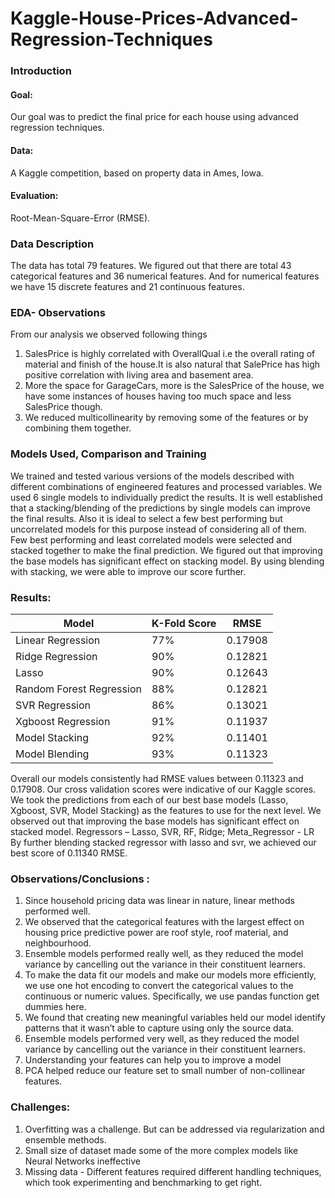 # Kaggle-House-Prices-Advanced-Regression-Techniques

### Introduction
#### Goal:
Our goal was to predict the final price for each house using advanced regression techniques.
#### Data:
A Kaggle competition, based on property data in Ames, Iowa.
#### Evaluation:
Root-Mean-Square-Error (RMSE).

### Data Description
The data has total 79 features. We figured out that there are total 43 categorical features and 36 numerical features. And for numerical features we have 15 discrete features and 21 continuous features.


### EDA- Observations 
From our analysis we observed following things
1. SalesPrice is highly correlated with OverallQual i.e the overall rating of material and finish of the house.It is also natural that SalePrice has high positive correlation with living area and basement area.
2. More the space for GarageCars, more is the SalesPrice of the house, we have some instances of houses having too much space and less SalesPrice though.
3. We reduced multicollinearity by removing some of the features or by combining them together.

### Models Used, Comparison and Training
We trained and tested various versions of the models described with different combinations of engineered features and processed variables. We used 6 single models to individually predict the results. It is well established that a stacking/blending of the predictions by single models can improve the final results. Also it is ideal to select a few best performing but uncorrelated models for this purpose instead of considering all of them. Few best performing and least correlated models were selected and stacked together to make the final prediction. We figured out that improving the base models has significant effect on stacking model. By using blending with stacking, we were able to improve our score further.


### Results:


Model|K-Fold Score|RMSE
-----|------------|----
Linear Regression| 77%| 0.17908
Ridge Regression | 90% | 0.12821 
Lasso|90% |0.12643
Random Forest Regression|88% | 0.12821 
SVR Regression|86%|0.13021
Xgboost Regression| 91%| 0.11937 
Model Stacking| 92% |0.11401 
Model Blending|93%|0.11323


Overall our models consistently had RMSE values between 0.11323 and 0.17908. Our cross validation scores were indicative of our Kaggle scores. We took the predictions from each of our best base models (Lasso, Xgboost, SVR, Model Stacking) as the features to use for the next level. We observed out that improving the base models has significant effect on stacked model. Regressors – Lasso, SVR, RF, Ridge; Meta_Regressor - LR By further blending stacked regressor with lasso and svr, we achieved our best score of 0.11340 RMSE.

### Observations/Conclusions :
1. Since household pricing data was linear in nature, linear methods performed well.
2. We observed that the categorical features with the largest effect on housing price predictive power
are roof style, roof material, and neighbourhood.
3. Ensemble models performed really well, as they reduced the model variance by cancelling out the
variance in their constituent learners.
4. To make the data fit our models and make our models more efficiently, we use one hot encoding to
convert the categorical values to the continuous or numeric values. Specifically, we use pandas
function get dummies here.
5. We found that creating new meaningful variables held our model identify patterns that it wasn’t able
to capture using only the source data.
6. Ensemble models performed very well, as they reduced the model variance by cancelling out the
variance in their constituent learners.
7. Understanding your features can help you to improve a model
8. PCA helped reduce our feature set to small number of non-collinear features.

### Challenges:
1. Overfitting was a challenge. But can be addressed via regularization and ensemble methods.
2. Small size of dataset made some of the more complex models like Neural Networks ineffective
3. Missing data - Different features required different handling techniques, which took
experimenting and benchmarking to get right.



